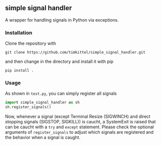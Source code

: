 ## simple signal handler
A wrapper for handling signals in Python via exceptions.

### Installation

Clone the repository with
```
git clone https://github.com/timkittel/simple_signal_handler.git
```

and then change in the directory and install it with pip
```
pip install .
```

### Usage

As shown in `test.py`, you can simply register all signals
```python
import simple_signal_handler as sh
sh.register_signals()
```
Now, whenever a signal (except Terminal Resize (SIGWINCH) and direct stopping signals (SIGSTOP, SIGKILL)) is caucht, a SystemExit is raised that can be caucht with a `try` and     `except` statement. Please check the optional arguments of `register_signals` to adjust which signals are registered and the behavior when a signal is caught.
